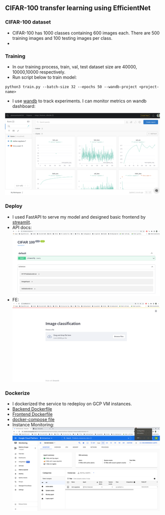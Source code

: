 ## CIFAR-100 transfer learning using EfficientNet

### CIFAR-100 dataset
* CIFAR-100 has 1000 classes containing 600 images each. There are 500
training images and 100 testing images per class.
* 

### Training
* In our training process, train, val, test dataset size are 40000, 10000,10000 respectively.
* Run script below to train model:
```angular2html
python3 train.py --batch-size 32 --epochs 50 --wandb-project <project-name>
```
* I use [wandb](https://docs.wandb.ai/quickstart) to track experiments. I can monitor metrics on wandb dashboard:
<img src="img/img.png"/>

### Deploy
* I used FastAPI to serve my model and designed basic frontend by [streamlit](https://streamlit.io/).
* API docs:
![img.png](img/img_api.png)
* FE:
![uiimage](img/img_ui.png)

### Dockerize
* I dockerized the service to redeploy on GCP VM instances.
* [Backend Dockerfile](docker/api/Dockerfile)
* [Frontend Dockerfile](docker/api/Dockerfile)
* [docker-compose file](docker-compose.yml)
* Instance Monitoring:
![instance](img/img_gcp.png)